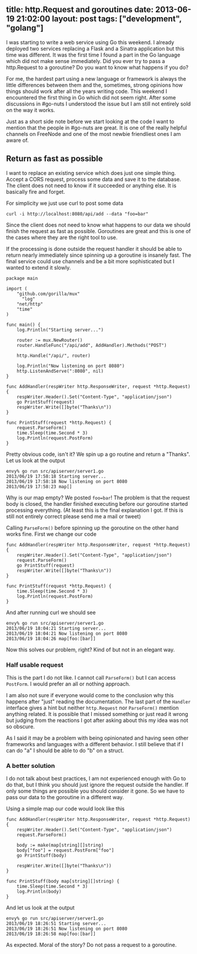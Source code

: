 title: http.Request and goroutines
date: 2013-06-19 21:02:00
layout: post
tags: ["development", "golang"]
---
I was starting to write a web service using Go this weekend. I already deployed two services replacing a Flask and a Sinatra application but this time was different. It was the first time I found a part in the Go language which did not make sense immediately. Did you ever try to pass a http.Request to a goroutine? Do you want to know what happens if you do?
<!--MORE-->

For me, the hardest part using a new language or framework is always the little differences between them and the, sometimes, strong opinions how things should work after all the years writing code. This weekend I encountered the first thing in Go which did not seem right. After some discussions in #go-nuts I understood the issue but I am still not entirely sold on the way it works.

Just as a short side note before we start looking at the code I want to mention that the people in #go-nuts are great. It is one of the really helpful channels on FreeNode and one of the most newbie friendliest ones I am aware of.

## Return as fast as possible
I want to replace an existing service which does just one simple thing. Accept a CORS request, process some data and save it to the database. The client does not need to know if it succeeded or anything else. It is basically fire and forget.

For simplicity we just use curl to post some data

    curl -i http://localhost:8080/api/add --data "foo=bar"

Since the client does not need to know what happens to our data we should finish the request as fast as possible. Goroutines are great and this is one of the cases where they are the right tool to use.

If the processing is done outside the request handler it should be able to return nearly immediately since spinning up a goroutine is insanely fast. The final service could use channels and be a bit more sophisticated but I wanted to extend it slowly.

    package main
    
    import (
        "github.com/gorilla/mux"
    	  "log"
        "net/http"
        "time"
    )
    
    func main() {
      	log.Println("Starting server...")
    
      	router := mux.NewRouter()
      	router.HandleFunc("/api/add", AddHandler).Methods("POST")
    
      	http.Handle("/api/", router)
    
      	log.Println("Now listening on port 8080")
      	http.ListenAndServe(":8080", nil)
    }
    
    func AddHandler(respWriter http.ResponseWriter, request *http.Request) {
      	respWriter.Header().Set("Content-Type", "application/json")
      	go PrintStuff(request)
      	respWriter.Write([]byte("Thanks\n"))
    }
    
    func PrintStuff(request *http.Request) {
      	request.ParseForm()
      	time.Sleep(time.Second * 3)
      	log.Println(request.PostForm)
    }


Pretty obvious code, isn't it? We spin up a go routine and return a "Thanks". Let us look at the output

    envy% go run src/apiserver/server1.go
    2013/06/19 17:58:18 Starting server...
    2013/06/19 17:58:18 Now listening on port 8080
    2013/06/19 17:58:23 map[]

Why is our map empty? We posted ```foo=bar```! The problem is that the request body is closed, the handler finished executing before our goroutine started processing everything. (At least this is the final explanation I got. If this is still not entirely correct please send me a mail or tweet)

Calling ```ParseForm()``` before spinning up the goroutine on the other hand works fine. First we change our code

    func AddHandler(respWriter http.ResponseWriter, request *http.Request) {
        respWriter.Header().Set("Content-Type", "application/json")
        request.ParseForm()
        go PrintStuff(request)
        respWriter.Write([]byte("Thanks\n"))
    }
    
    func PrintStuff(request *http.Request) {
        time.Sleep(time.Second * 3)
        log.Println(request.PostForm)
    }

And after running curl we should see

    envy% go run src/apiserver/server1.go
    2013/06/19 18:04:21 Starting server...
    2013/06/19 18:04:21 Now listening on port 8080
    2013/06/19 18:04:26 map[foo:[bar]]

Now this solves our problem, right? Kind of but not in an elegant way.

### Half usable request
This is the part I do not like. I cannot call ```ParseForm()``` but I can access ```PostForm```. I would prefer an all or nothing approach. 

I am also not sure if everyone would come to the conclusion why this happens after "just" reading the documentation. The last part of the ```Handler``` interface gives a hint but neither ```http.Request``` nor ```ParseForm()``` mention anything related. It is possible that I missed something or just read it wrong but judging from the reactions I got after asking about this my idea was not so obscure.

As I said it may be a problem with being opinionated and having seen other frameworks and languages with a different behavior. I still believe that if I can do "a" I should be able to do "b" on a struct.

### A better solution
I do not talk about best practices, I am not experienced enough with Go to do that, but I think you should just ignore the request outside the handler. If only some things are possible you should consider it gone. So we have to pass our data to the goroutine in a different way.

Using a simple map our code would look like this

    func AddHandler(respWriter http.ResponseWriter, request *http.Request) {
        respWriter.Header().Set("Content-Type", "application/json")
        request.ParseForm()
    
        body := make(map[string][]string)
        body["foo"] = request.PostForm["foo"]
        go PrintStuff(body)
        
        respWriter.Write([]byte("Thanks\n"))
    }
    
    func PrintStuff(body map[string][]string) {
        time.Sleep(time.Second * 3)
        log.Println(body)
    }

And let us look at the output

    envy% go run src/apiserver/server1.go
    2013/06/19 18:26:51 Starting server...
    2013/06/19 18:26:51 Now listening on port 8080
    2013/06/19 18:26:58 map[foo:[bar]]

As expected. Moral of the story? Do not pass a request to a goroutine.